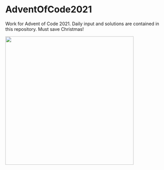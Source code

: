 # AdventOfCode2021

Work for Advent of Code 2021. Daily input and solutions are contained in this repository. Must save Christmas!

<img src="https://s3.envato.com/files/157493621/Preview%20Image%20590x332.jpg" width="400" margin-left="auto" margin-right="auto">
